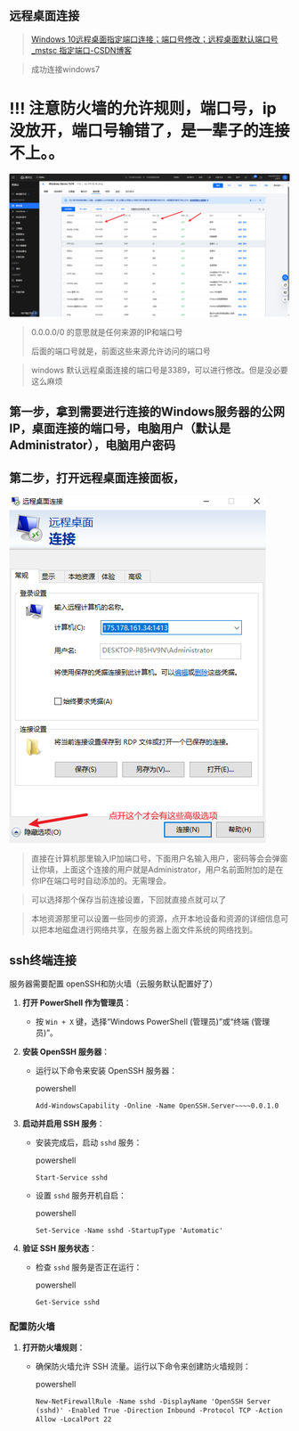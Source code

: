 ## 远程桌面连接

> [Windows 10远程桌面指定端口连接；端口号修改；远程桌面默认端口号\_mstsc 指定端口-CSDN博客](https://blog.csdn.net/WindNolose/article/details/122767185)

> 成功连接windows7

# !!! 注意防火墙的允许规则，端口号，ip没放开，端口号输错了，是一辈子的连接不上。。

![1725603638613](images/连接windows/1725603638613.png)

> 0.0.0.0/0 的意思就是任何来源的IP和端口号
> 
> 后面的端口号就是，前面这些来源允许访问的端口号

> windows 默认远程桌面连接的端口号是3389，可以进行修改。但是没必要这么麻烦

## 第一步，拿到需要进行连接的Windows服务器的公网IP，桌面连接的端口号，电脑用户（默认是**Administrator**），电脑用户密码

## 第二步，打开远程桌面连接面板，

![1725604127295](images/连接windows/1725604127295.png)

> 直接在计算机那里输入IP加端口号，下面用户名输入用户，密码等会会弹窗让你填，上面这个连接的用户就是Administrator，用户名前面附加的是在你IP在端口号时自动添加的。无需理会。

> 可以选择那个保存当前连接设置，下回就直接点就可以了

> 本地资源那里可以设置一些同步的资源，点开本地设备和资源的详细信息可以把本地磁盘进行网络共享，在服务器上面文件系统的网络找到。

## ssh终端连接

服务器需要配置 openSSH和防火墙（云服务默认配置好了）

1. **打开 PowerShell 作为管理员**：
   
   - 按 `Win + X` 键，选择“Windows PowerShell (管理员)”或“终端 (管理员)”。

2. **安装 OpenSSH 服务器**：
   
   - 运行以下命令来安装 OpenSSH 服务器：
     
     powershell
     
     ```
     Add-WindowsCapability -Online -Name OpenSSH.Server~~~~0.0.1.0
     ```

3. **启动并启用 SSH 服务**：
   
   - 安装完成后，启动 `sshd` 服务：
     
     powershell
     
     ```
     Start-Service sshd
     ```
   
   - 设置 `sshd` 服务开机自启：
     
     powershell
     
     ```
     Set-Service -Name sshd -StartupType 'Automatic'
     ```

4. **验证 SSH 服务状态**：
   
   - 检查 `sshd` 服务是否正在运行：
     
     powershell
     
     ```
     Get-Service sshd
     ```

### 配置防火墙

1. **打开防火墙规则**：
   
   - 确保防火墙允许 SSH 流量。运行以下命令来创建防火墙规则：
     
     powershell
     
     ```
     New-NetFirewallRule -Name sshd -DisplayName 'OpenSSH Server (sshd)' -Enabled True -Direction Inbound -Protocol TCP -Action Allow -LocalPort 22
     ```

